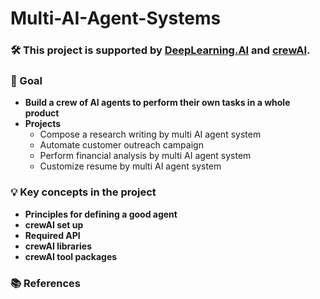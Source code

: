 # Multi-AI-Agent-Systems

### 🛠️ This project is supported by [DeepLearning.AI](https://www.deeplearning.ai/) and [crewAI](https://www.crewai.com/).

### 🎯 Goal
- **Build a crew of AI agents to perform their own tasks in a whole product**
- **Projects**
  - Compose a research writing by multi AI agent system
  - Automate customer outreach campaign
  - Perform financial analysis by multi AI agent system
  - Customize resume by multi AI agent system

### 💡 Key concepts in the project
- **Principles for defining a good agent**
- **crewAI set up**
- **Required API**
- **crewAI libraries**
- **crewAI tool packages**

### 📚 References

